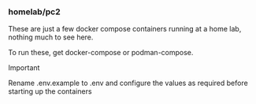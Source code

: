 ### homelab/pc2

These are just a few docker compose containers running at a home lab,
nothing much to see here.

To run these, get docker-compose or podman-compose.

> [!IMPORTANT]
> Rename .env.example to .env and configure the values as required before
> starting up the containers
